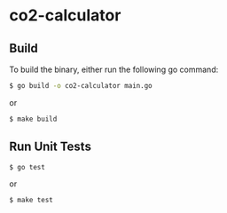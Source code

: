 # co2-calculator

## Build

To build the binary, either run the following go command:

```sh
$ go build -o co2-calculator main.go
```

or

```sh
$ make build
```

## Run Unit Tests


```sh
$ go test
```

or

```sh
$ make test
```
